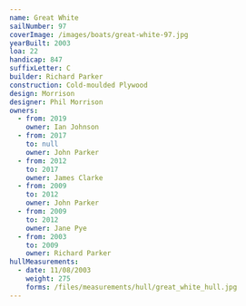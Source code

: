 ```yaml
---
name: Great White
sailNumber: 97
coverImage: /images/boats/great-white-97.jpg
yearBuilt: 2003
loa: 22
handicap: 847
suffixLetter: C
builder: Richard Parker
construction: Cold-moulded Plywood
design: Morrison
designer: Phil Morrison
owners:
  - from: 2019
    owner: Ian Johnson
  - from: 2017
    to: null
    owner: John Parker
  - from: 2012
    to: 2017
    owner: James Clarke
  - from: 2009
    to: 2012
    owner: John Parker
  - from: 2009
    to: 2012
    owner: Jane Pye
  - from: 2003
    to: 2009
    owner: Richard Parker
hullMeasurements:
  - date: 11/08/2003
    weight: 275
    forms: /files/measurements/hull/great_white_hull.jpg
---
```

